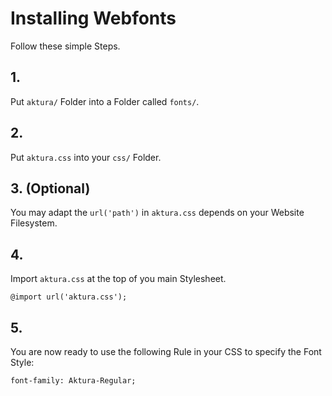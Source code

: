# Installing Webfonts
Follow these simple Steps.

## 1.
Put `aktura/` Folder into a Folder called `fonts/`.

## 2.
Put `aktura.css` into your `css/` Folder.

## 3. (Optional)
You may adapt the `url('path')` in `aktura.css` depends on your Website Filesystem.

## 4.
Import `aktura.css` at the top of you main Stylesheet.

```
@import url('aktura.css');
```

## 5.
You are now ready to use the following Rule in your CSS to specify the Font Style:
```
font-family: Aktura-Regular;

```

